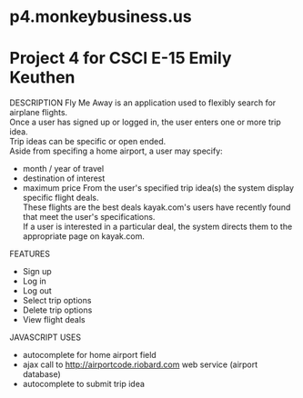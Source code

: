 p4.monkeybusiness.us
====================

Project 4 for CSCI E-15
Emily Keuthen
====================

DESCRIPTION
Fly Me Away is an application used to flexibly search for airplane flights.  
Once a user has signed up or logged in, the user enters one or more trip idea.  
Trip ideas can be specific or open ended.  
Aside from specifing a home airport, a user may specify:
* month / year of travel 
* destination of interest
* maximum price
From the user's specified trip idea(s) the system display specific flight deals.  
These flights are the best deals kayak.com's users have recently found that meet
the user's specifications.  
If a user is interested in a particular deal, the system directs them to the 
appropriate page on kayak.com.  

FEATURES
* Sign up
* Log in
* Log out
* Select trip options
* Delete trip options
* View flight deals

JAVASCRIPT USES
* autocomplete for home airport field
* ajax call to http://airportcode.riobard.com web service (airport database)
* autocomplete to submit trip idea
